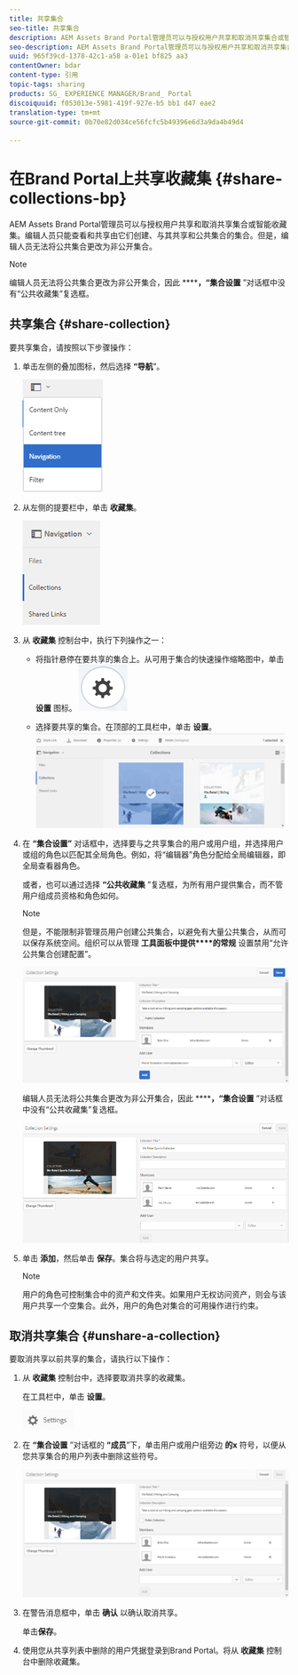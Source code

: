 ```yaml
---
title: 共享集合
seo-title: 共享集合
description: AEM Assets Brand Portal管理员可以与授权用户共享和取消共享集合或智能收藏集。编辑人员只能查看和共享由它们创建、与其共享和公共集合的集合。
seo-description: AEM Assets Brand Portal管理员可以与授权用户共享和取消共享集合或智能收藏集。编辑人员只能查看和共享由它们创建、与其共享和公共集合的集合。
uuid: 965f39cd-1378-42c1-a58 a-01e1 bf825 aa3
contentOwner: bdar
content-type: 引用
topic-tags: sharing
products: SG_ EXPERIENCE MANAGER/Brand_ Portal
discoiquuid: f053013e-5981-419f-927e-b5 bb1 d47 eae2
translation-type: tm+mt
source-git-commit: 0b70e82d034ce56fcfc5b49396e6d3a9da4b49d4

---
```



# 在Brand Portal上共享收藏集 {#share-collections-bp}

AEM Assets Brand Portal管理员可以与授权用户共享和取消共享集合或智能收藏集。编辑人员只能查看和共享由它们创建、与其共享和公共集合的集合。但是，编辑人员无法将公共集合更改为非公开集合。

>[!NOTE]
>
>编辑人员无法将公共集合更改为非公开集合，因此 ******，“集合设置** ”对话框中没有“公共收藏集”复选框。

## 共享集合 {#share-collection}

要共享集合，请按照以下步骤操作：

1. 单击左侧的叠加图标，然后选择 **“导航**”。

   ![](assets/contenttree-1.png)

1. 从左侧的提要栏中，单击 **收藏集**。

   ![](assets/access_collections.png)

1. 从 **收藏集** 控制台中，执行下列操作之一：

   * 将指针悬停在要共享的集合上。从可用于集合的快速操作缩略图中，单击 **设置** 图标。
   ![](assets/settings_thumbnail.png)

   * 选择要共享的集合。在顶部的工具栏中，单击 **设置**。
   ![](assets/collection-sharing.png)

1. 在 **“集合设置”** 对话框中，选择要与之共享集合的用户或用户组，并选择用户或组的角色以匹配其全局角色。例如，将“编辑器”角色分配给全局编辑器，即全局查看器角色。

   或者，也可以通过选择 **“公共收藏集** ”复选框，为所有用户提供集合，而不管用户组成员资格和角色如何。

   >[!NOTE]
   >
   >但是，不能限制非管理员用户创建公共集合，以避免有大量公共集合，从而可以保存系统空间。组织可以从管理 **工具面板中提供****的常规** 设置禁用“允许公共集合创建配置”。

   ![](assets/collection_sharingadduser.png)

   编辑人员无法将公共集合更改为非公开集合，因此 ******，“集合设置** ”对话框中没有“公共收藏集”复选框。

   ![](assets/collection-setting-editor.png)

1. 单击 **添加**，然后单击 **保存**。集合将与选定的用户共享。

   >[!NOTE]
   >
   >用户的角色可控制集合中的资产和文件夹。如果用户无权访问资产，则会与该用户共享一个空集合。此外，用户的角色对集合的可用操作进行约束。

## 取消共享集合 {#unshare-a-collection}

要取消共享以前共享的集合，请执行以下操作：

1. 从 **收藏集** 控制台中，选择要取消共享的收藏集。

   在工具栏中，单击 **设置**。

   ![](assets/collection_settings.png)

1. 在 **“集合设置** ”对话框的 **“成员**”下，单击用户或用户组旁边 **的x** 符号，以便从您共享集合的用户列表中删除这些符号。

   ![](assets/unshare_collection.png)

1. 在警告消息框中，单击 **确认** 以确认取消共享。

   单击&#x200B;**保存**。

1. 使用您从共享列表中删除的用户凭据登录到Brand Portal。将从 **收藏集** 控制台中删除收藏集。
